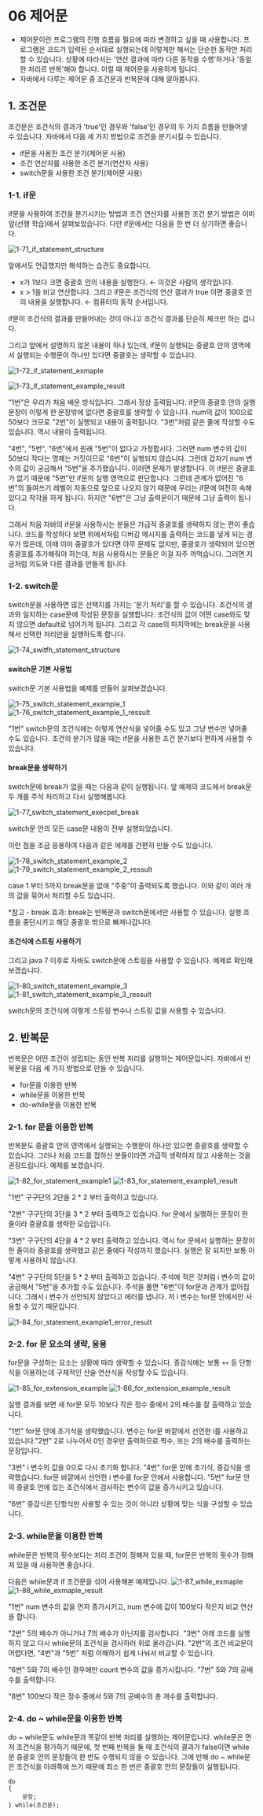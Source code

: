 # 06 제어문
- 제어문이란 프로그램의 진행 흐름을 필요에 따라 변경하고 싶을 때 사용합니다. 프로그램은 코드가 입력된 순서대로 실행되는데 이렇게만 해서는 단순한 동작만 처리할 수 있습니다. 상황에 따라서는 '연산 결과에 따라 다른 동작을 수행'하거나 '동일한 처리르 반복'해야 합니다. 이럴 때 제어문을 사용하게 됩니다.
- 자바에서 다루는 제어문 중 조건문과 반복문에 대해 알아봅니다. 

## 1. 조건문
조건문은 조건식의 결과가 'true'인 경우와 'false'인 경우의 두 가지 흐름을 만들어낼 수 있습니다. 자바에서 다음 세 가지 방법으로 조건을 분기시킬 수 있습니다. 
- if문을 사용한 조건 분기(제어문 사용)
- 조건 연산자를 사용한 조건 분기(연산자 사용)
- switch문을 사용한 조건 분기(제어문 사용)

### 1-1. if문 
if문을 사용하여 조건을 분기시키는 방법과 조건 연산자를 사용한 조건 분기 방법은 이미 앞(선행 학습)에서 살펴보았습니다. 다만 if문에서는 다음을 한 번 더 상기하면 좋습니다. 

![1-71_if_statement_structure](https://github.com/user-attachments/assets/40e0216f-b496-4789-bb65-265fec839e43)

앞에서도 언급했지만 해석하는 습관도 중요합니다. 
- x가 1보다 크면 중괄호 안의 내용을 실행한다. &larr; 이것은 사람의 생각입니다.
- x > 1을 비교 연산합니다. 그리고 if문은 조건식의 연산 결과가 true 이면 중괄호 안의 내용을 실행합니다. &larr; 컴퓨터의 동작 순서입니다.

if문이 조건식의 결과를 만들어내는 것이 아니고 조건식 결과를 단순히 체크만 하는 겁니다.  

그리고 앞에서 설명하지 않은 내용이 하나 있는데, if문이 실행되는 중괄호 안의 영역에서 실행되는 수행문이 하나만 있다면 중괄호는 생략할 수 있습니다. 

![1-72_if_statement_exmaple](https://github.com/user-attachments/assets/2f42367d-6207-4db6-bc86-3f21ba9051a1)


![1-73_if_statement_example_result](https://github.com/user-attachments/assets/e2ab3a8d-38e7-4fd2-85c3-2d1877d06c4b)

"1번"은 우리가 처음 배운 방식입니다. 그래서 정상 출력됩니다. if문의 중괄호 안의 실행 문장이 이렇게 한 문장밖에 없다면 중괄호를 생략할 수 있습니다. num의 값이 100으로 50보다 크므로 "2번"이 실행되고 내용이 출력됩니다. "3번"처럼 같은 줄에 작성할 수도 있습니다. 역시 내용이 출력됩니다. 

"4번", "5번", "6번"에서 원래 "5번"이 없다고 가정합시다. 그러면 num 변수의 값이 50보다 작다는 명제는 거짓이므로 "6번"이 실행되지 않습니다. 그런데 갑자기 num 변수의 값이 궁금해서 "5번"을 추가했습니다. 이러면 문제가 발생합니다. 이 if문은 중괄호가 없기 때문에 "5번"만 if문의 실행 영역으로 판단합니다. 그런데 관계가 없어진 "6번"의 들여쓰기 레벨이 자동으로 앞으로 나오지 않기 때문에 우리는 if문에 여전히 속해 있다고 착각을 하게 됩니다. 하지만 "6번"은 그냥 출력문이기 때문에 그냥 출력이 됩니다. 

그래서 처음 자바의 if문을 사용하시는 분들은 가급적 중괄호를 생략하지 않는 편이 좋습니다. 코드를 작성하다 보면 위에서처럼 디버깅 메시지를 출력하는 코드를 넣게 되는 경우가 많은데, 이때 이미 중괄호가 있다면 아무 문제도 없지만, 중괄호가 생략되어 있으면 중괄호를 추가해줘야 하는데, 처음 사용하시는 분들은 이걸 자주 까먹습니다. 그러면 지금처럼 의도와 다른 결과를 만들게 됩니다. 

### 1-2. switch문
switch문을 사용하면 많은 선택지를 가지는 '분기 처리'를 할 수 있습니다. 조건식의 결과와 일치하는 case문에 작성된 문장을 실행합니다. 조건식의 값이 어떤 case와도 맞지 않으면 default로 넘어가게 됩니다. 그리고 각 case의 마지막에는 break문을 사용해서 선택한 처리만을 실행하도록 합니다. 

![1-74_switfh_statement_structure](https://github.com/user-attachments/assets/2f17bee0-74e8-4bf1-8589-14690ea9b3cd)

#### switch문 기본 사용법
switch문 기본 사용법을 예제를 만들어 살펴보겠습니다. 

![1-75_switch_statement_example_1](https://github.com/user-attachments/assets/dc87c895-ba31-4933-9374-7d4fe4aceca2)
![1-76_switch_statement_example_1_ressult](https://github.com/user-attachments/assets/e7433a8c-48af-4952-a53d-1fcd18ce8f68)

"1번" switch문의 조건식에는 이렇게 연산식을 넣어줄 수도 있고 그냥 변수만 넣어줄 수도 있습니다. 조건의 분기가 많을 때는 if문을 사용한 조건 분기보다 편하게 사용할 수 있습니다. 

#### break문을 생략하기
switch문에 break가 없을 때는 다음과 같이 실행됩니다. 앞 예제의 코드에서 break문 두 개를 주석 처리하고 다시 실행해봅니다.

![1-77_switch_statement_execpet_break](https://github.com/user-attachments/assets/64db1c2e-9583-475b-821b-1e5899a6225d)

switch문 안의 모든 case문 내용이 전부 실행되었습니다.

이런 점을 조금 응용하여 다음과 같은 에제를 간편히 만들 수도 있습니다. 

![1-78_switch_statement_example_2](https://github.com/user-attachments/assets/575f8f36-2675-4e15-9754-3d654ee541cd)
![1-79_switch_statement_example_2_ressult](https://github.com/user-attachments/assets/9ee847ea-63f1-4c6d-ba0e-3113b7c66376)

case 1 부터 5까지 break문을 없애 "주중"이 출력되도록 했습니다. 이와 같이 여러 개의 값을 묶어서 처리할 수도 있습니다. 

*참고 - break 효과: break는 반복문과 switch문에서만 사용할 수 있습니다. 실행 흐름을 중단시키고 해당 중괄호 밖으로 빠져나갑니다.

#### 조건식에 스트링 사용하기 
그리고 java 7 이후로 자바도 switch문에 스트링을 사용할 수 있습니다. 예제로 확인해보겠습니다. 

![1-80_switch_statement_example_3](https://github.com/user-attachments/assets/ba2a0eb3-705b-4a32-a8f5-d49ccb3b773a)
![1-81_switch_statement_example_3_ressult](https://github.com/user-attachments/assets/122ed079-8d9d-4fc2-a9b6-1add9bad2e55)

switch문의 조건식에 이렇게 스트링 변수나 스트링 값을 사용할 수 있습니다.

## 2. 반복문 
반복문은 어떤 조건이 성립되는 동안 반복 처리를 실행하는 제어문입니다. 자바에서 반복문을 다음 세 가지 방법으로 만들 수 있습니다. 
- for문을 이용한 반복
- while문을 이용한 반복
- do-while문을 이용한 반복

### 2-1. for 문을 이용한 반복 
반복문도 중괄호 안의 영역에서 실행되는 수행문이 하나만 있으면 중괄호를 생략할 수 있습니다. 그러나 처음 코드를 접하신 분들이라면 가급적 생략하지 않고 사용하는 것을 권장드립니다. 예제를 보겠습니다. 

![1-82_for_statement_example1](https://github.com/user-attachments/assets/98c4e71b-0e7a-4ca9-87d5-af4e1a1c96e0)
![1-83_for_statement_example1_result](https://github.com/user-attachments/assets/c7ef58de-c216-4bf4-9dec-8839f895fe93)

"1번" 구구단의 2단을 2 * 2 부터 출력하고 있습니다. 

"2번" 구구단의 3단을 3 * 2 부터 출력하고 있습니다. for 문에서 실행하는 문장이 한 줄이라 중괄호를 생략한 모습입니다. 

"3번" 구구단의 4단을 4 * 2 부터 출력하고 있습니다. 역시 for 문에서 실행하는 문장이 한 줄이라 중괄호를 생략했고 같은 줄에다 작성까지 했습니다. 실행은 잘 되지만 보통 이렇게 사용하지 않습니다. 

"4번" 구구단의 5단을 5 * 2 부터 출력하고 있습니다. 주석에 적은 것처럼 i 변수의 값이 궁금해서 "5번"을 추가할 수도 있습니다. 주석을 풀면 "6번"이 for문과 관계가 없어집니다. 그래서 i 변수가 선언되지 않았다고 에러를 냅니다. 저 i 변수는 for문 안에서만 사용할 수 있기 때문입니다.

![1-84_for_statement_example1_error_result](https://github.com/user-attachments/assets/b9a5ec18-d687-4047-8aaf-93f623fde478)

### 2-2. for 문 요소의 생략, 응용 
for문을 구성하는 요소는 상황에 따라 생략할 수 있습니다. 증감식에는 보통 `++` 등 단항식을 이용하는데 구체적인 산술 연산식을 작성할 수도 있습니다. 

![1-85_for_extension_example](https://github.com/user-attachments/assets/d23cb3de-95b0-4b48-97a3-9c10bbc71d60)
![1-86_for_extension_example_result](https://github.com/user-attachments/assets/cb74ce05-7348-451d-af6f-4e9c48b6bab6)

실행 결과를 보면 세 for문 모두 10보다 작은 정수 중에서 2의 배수를 잘 출력하고 있습니다. 

"1번" for문 안에 초기식을 생략했습니다. 변수는 for문 바깥에서 선언한 i를 사용하고 있습니다."2번" 2로 나누어서 0인 경우만 출력하므로 짝수, 또는 2의 배수를 출력하는 문장입니다. 

"3번" i 변수의 값을 0으로 다시 초기화 합니다. "4번" for문 안에 초기식, 증감식을 생략했습니다. for문 바깥에서 선언한 i 변수를 for문 안에서 사용합니다. "5번" for문 안의 중괄호 안에 있는 조건식에서 검사하는 변수의 값을 증가시키고 있습니다. 

"6번" 증감식은 단항식만 사용할 수 있는 것이 아니라 상황에 맞는 식을 구성할 수 있습니다. 

### 2-3. while문을 이용한 반복
while문은 반복의 횟수보다는 처리 조건이 정해져 있을 때, for문은 반복의 횟수가 정해져 있을 때 사용하면 좋습니다. 

다음은 while문과 if 조건문을 섞어 사용해본 예제입니다. 
![1-87_while_exmaple](https://github.com/user-attachments/assets/d9f594ff-a7b6-4738-8bf1-f370cee54d3c)
![1-88_while_exmaple_result](https://github.com/user-attachments/assets/604e5b6b-eb13-484f-920d-6d79a093a4b5)

"1번" num 변수의 값을 먼저 증가시키고, num 변수에 값이 100보다 작은지 비교 연산을 합니다.

"2번" 5의 배수가 아니거나 7의 배수가 아닌지를 검사합니다. "3번" 아래 코드를 실행하지 않고 다시 while문의 조건식을 검사하러 위로 올라갑니다. "2번"의 조건 비교문이 어렵다면, "4번"과 "5번" 처럼 이해하기 쉽게 나눠서 비교할 수 있습니다. 

"6번" 5와 7의 배수인 경우에만 count 변수의 값을 증가시킵니다. "7번" 5와 7의 공배수를 출력합니다. 

"8번" 100보다 작은 정수 중에서 5와 7의 공배수의 총 개수를 출력합니다.

### 2-4. do ~ while문을 이용한 반복 
do ~ while문도 while문과 똑같이 반복 처리를 실행하는 제어문입니다. while문은 먼저 조건식을 평가하기 때문에, 첫 번째 반복을 둘 때 조건식의 결과가 false이면 while문 중괄호 안의 문장들이 한 번도 수행되지 않을 수 있습니다. 그에 반해 do ~ while문은 조건식을 아래쪽에 쓰기 때문에 최소 한 번은 중괄호 안의 문장들이 실행됩니다. 

```
do
{
    문장;
} while(조건문);
```
